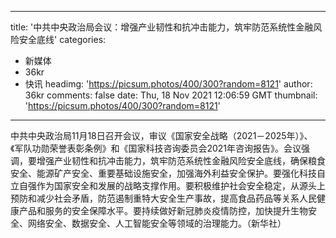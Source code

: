 
---
title: '中共中央政治局会议：增强产业韧性和抗冲击能力，筑牢防范系统性金融风险安全底线'
categories: 
 - 新媒体
 - 36kr
 - 快讯
headimg: 'https://picsum.photos/400/300?random=8121'
author: 36kr
comments: false
date: Thu, 18 Nov 2021 12:06:59 GMT
thumbnail: 'https://picsum.photos/400/300?random=8121'
---

<div>   
中共中央政治局11月18日召开会议，审议《国家安全战略（2021－2025年）》、《军队功勋荣誉表彰条例》和《国家科技咨询委员会2021年咨询报告》。会议强调，要增强产业韧性和抗冲击能力，筑牢防范系统性金融风险安全底线，确保粮食安全、能源矿产安全、重要基础设施安全，加强海外利益安全保护。要强化科技自立自强作为国家安全和发展的战略支撑作用。要积极维护社会安全稳定，从源头上预防和减少社会矛盾，防范遏制重特大安全生产事故，提高食品药品等关系人民健康产品和服务的安全保障水平。要持续做好新冠肺炎疫情防控，加快提升生物安全、网络安全、数据安全、人工智能安全等领域的治理能力。（新华社）  
</div>
            